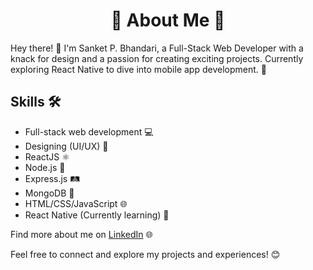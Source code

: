 <h1 align="center"> 🚀 About Me 🚀</h1>

<p>Hey there! 👋 I'm Sanket P. Bhandari, a Full-Stack Web Developer with a knack for design and a passion for creating exciting projects. Currently exploring React Native to dive into mobile app development. 📱</p>

## Skills 🛠️

- Full-stack web development 💻
- Designing (UI/UX) 🎨
- ReactJS ⚛️
- Node.js 🚀
- Express.js 🛤️
- MongoDB 🍃
- HTML/CSS/JavaScript 🌐
- React Native (Currently learning) 📱

<p>Find more about me on <a href="https://www.linkedin.com/in/sanket-bhandari-80a37a25a/">LinkedIn</a> 🌐</p>

<p>Feel free to connect and explore my projects and experiences! 😊</p>
